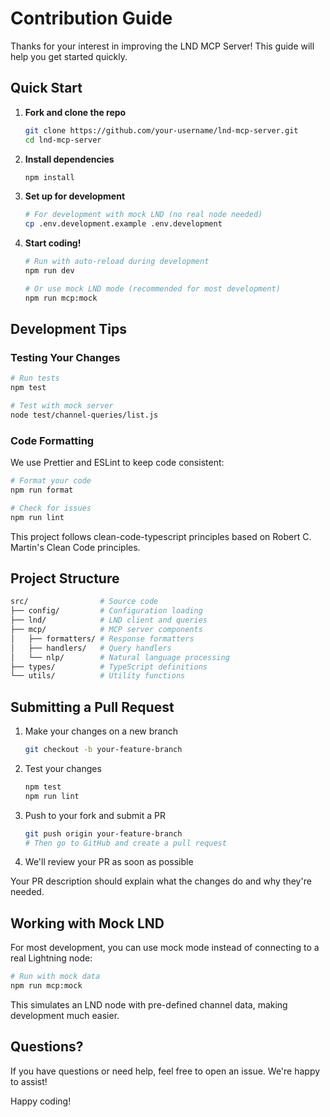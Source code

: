 # Contribution Guide

Thanks for your interest in improving the LND MCP Server! This guide will help you get started quickly.

## Quick Start

1. **Fork and clone the repo**

   ```bash
   git clone https://github.com/your-username/lnd-mcp-server.git
   cd lnd-mcp-server
   ```

2. **Install dependencies**

   ```bash
   npm install
   ```

3. **Set up for development**

   ```bash
   # For development with mock LND (no real node needed)
   cp .env.development.example .env.development
   ```

4. **Start coding!**

   ```bash
   # Run with auto-reload during development
   npm run dev

   # Or use mock LND mode (recommended for most development)
   npm run mcp:mock
   ```

## Development Tips

### Testing Your Changes

```bash
# Run tests
npm test

# Test with mock server
node test/channel-queries/list.js
```

### Code Formatting

We use Prettier and ESLint to keep code consistent:

```bash
# Format your code
npm run format

# Check for issues
npm run lint
```

This project follows clean-code-typescript principles based on Robert C. Martin's Clean Code principles.

## Project Structure

```bash
src/                # Source code
├── config/         # Configuration loading
├── lnd/            # LND client and queries
├── mcp/            # MCP server components
│   ├── formatters/ # Response formatters
│   ├── handlers/   # Query handlers
│   └── nlp/        # Natural language processing
├── types/          # TypeScript definitions
└── utils/          # Utility functions
```

## Submitting a Pull Request

1. Make your changes on a new branch

   ```bash
   git checkout -b your-feature-branch
   ```

2. Test your changes

   ```bash
   npm test
   npm run lint
   ```

3. Push to your fork and submit a PR

   ```bash
   git push origin your-feature-branch
   # Then go to GitHub and create a pull request
   ```

4. We'll review your PR as soon as possible

Your PR description should explain what the changes do and why they're needed.

## Working with Mock LND

For most development, you can use mock mode instead of connecting to a real Lightning node:

```bash
# Run with mock data
npm run mcp:mock
```

This simulates an LND node with pre-defined channel data, making development much easier.

## Questions?

If you have questions or need help, feel free to open an issue. We're happy to assist!

Happy coding!
